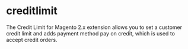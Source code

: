 # creditlimit
The Credit Limit for Magento 2.x extension allows you to set a customer credit limit and adds payment method pay on credit, which is used to accept credit orders.
